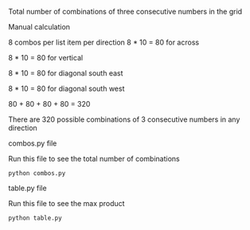 Total number of combinations of three consecutive numbers in the grid

Manual calculation

8 combos per list item per direction
8 * 10 = 80 for across

8 * 10 = 80 for vertical

8 * 10 = 80 for diagonal south east

8 * 10 = 80 for diagonal south west

80 + 80 + 80 + 80 = 320

There are 320 possible combinations of 3 consecutive numbers in any direction



combos.py file

Run this file to see the total number of combinations

```
python combos.py
```

table.py file

Run this file to see the max product

```
python table.py

```